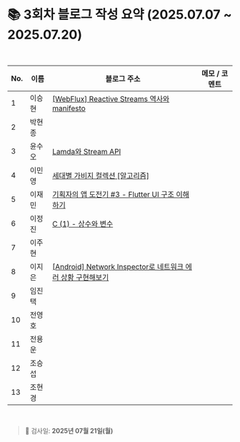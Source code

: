# 📚 3회차 블로그 작성 요약 (2025.07.07 ~ 2025.07.20)

<br>

| No. | 이름  | 블로그 주소                                                                          | 메모 / 코멘트 |
|-----|-----|---------------------------------------------------------------------------------|----------|
| 1   | 이승현 | [[WebFlux] Reactive Streams 역사와 manifesto](https://ssddo-story.tistory.com/66)      |          |
| 2   | 박현종 |                                                                                 |          |
| 3   | 윤수오 | [Lamda와 Stream API](https://velog.io/@dbstndh12/Java-Lamda%EC%99%80-Stream-API) |          |
| 4   | 이민영 | [세대별 가비지 컬렉션 [알고리즘]](https://stylish-minyoung.tistory.com/211)                  |          |
| 5   | 이재민 | [기획자의 앱 도전기 #3 - Flutter UI 구조 이해하기](https://jam-scribble.tistory.com/41)                                                                                |          |
| 6   | 이정진 | [C (1) - 상수와 변수](https://freshdev.tistory.com/57)                               |          |
| 7   | 이주현 |                                                                                 |          |
| 8   | 이지은 | [[Android] Network Inspector로 네트워크 에러 상황 구현해보기](https://ji-eeeun.tistory.com/125)      |          |
| 9   | 임진택 |                                                                                 |          |
| 10  | 전영호 |                                                                                 |          |
| 11  | 전용운 |                                                                                 |          |
| 12  | 조승섭 |                                                                                 |          |
| 13  | 조현경 |                                                                                 |          |

<br>

> 📌 검사일: **2025년 07월 21일(월)**
